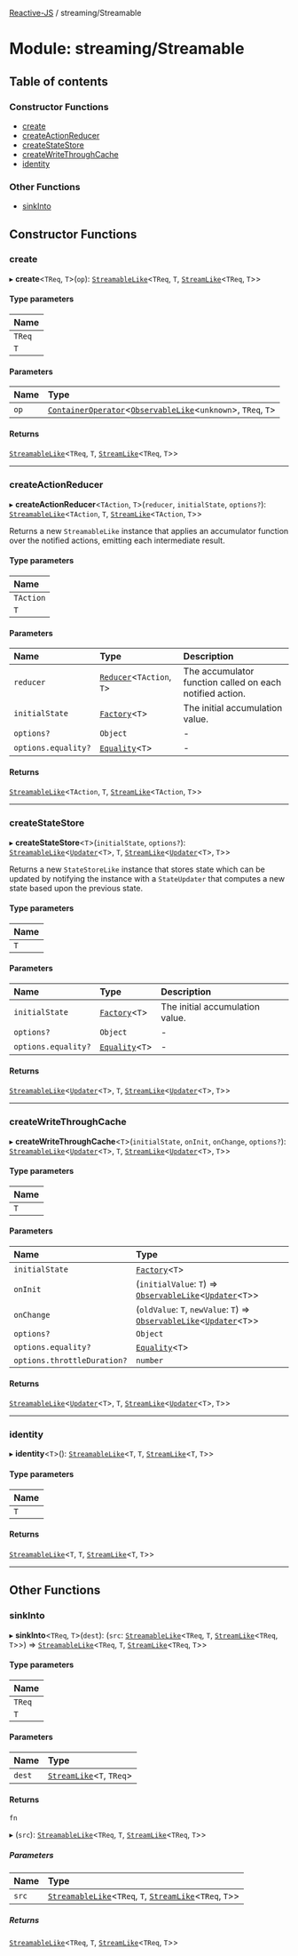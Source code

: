 [Reactive-JS](../README.md) / streaming/Streamable

# Module: streaming/Streamable

## Table of contents

### Constructor Functions

- [create](streaming_Streamable.md#create)
- [createActionReducer](streaming_Streamable.md#createactionreducer)
- [createStateStore](streaming_Streamable.md#createstatestore)
- [createWriteThroughCache](streaming_Streamable.md#createwritethroughcache)
- [identity](streaming_Streamable.md#identity)

### Other Functions

- [sinkInto](streaming_Streamable.md#sinkinto)

## Constructor Functions

### create

▸ **create**<`TReq`, `T`\>(`op`): [`StreamableLike`](../interfaces/streaming.StreamableLike.md)<`TReq`, `T`, [`StreamLike`](../interfaces/streaming.StreamLike.md)<`TReq`, `T`\>\>

#### Type parameters

| Name |
| :------ |
| `TReq` |
| `T` |

#### Parameters

| Name | Type |
| :------ | :------ |
| `op` | [`ContainerOperator`](containers.md#containeroperator)<[`ObservableLike`](../interfaces/rx.ObservableLike.md)<`unknown`\>, `TReq`, `T`\> |

#### Returns

[`StreamableLike`](../interfaces/streaming.StreamableLike.md)<`TReq`, `T`, [`StreamLike`](../interfaces/streaming.StreamLike.md)<`TReq`, `T`\>\>

___

### createActionReducer

▸ **createActionReducer**<`TAction`, `T`\>(`reducer`, `initialState`, `options?`): [`StreamableLike`](../interfaces/streaming.StreamableLike.md)<`TAction`, `T`, [`StreamLike`](../interfaces/streaming.StreamLike.md)<`TAction`, `T`\>\>

Returns a new `StreamableLike` instance that applies an accumulator function
over the notified actions, emitting each intermediate result.

#### Type parameters

| Name |
| :------ |
| `TAction` |
| `T` |

#### Parameters

| Name | Type | Description |
| :------ | :------ | :------ |
| `reducer` | [`Reducer`](functions.md#reducer)<`TAction`, `T`\> | The accumulator function called on each notified action. |
| `initialState` | [`Factory`](functions.md#factory)<`T`\> | The initial accumulation value. |
| `options?` | `Object` | - |
| `options.equality?` | [`Equality`](functions.md#equality)<`T`\> | - |

#### Returns

[`StreamableLike`](../interfaces/streaming.StreamableLike.md)<`TAction`, `T`, [`StreamLike`](../interfaces/streaming.StreamLike.md)<`TAction`, `T`\>\>

___

### createStateStore

▸ **createStateStore**<`T`\>(`initialState`, `options?`): [`StreamableLike`](../interfaces/streaming.StreamableLike.md)<[`Updater`](functions.md#updater)<`T`\>, `T`, [`StreamLike`](../interfaces/streaming.StreamLike.md)<[`Updater`](functions.md#updater)<`T`\>, `T`\>\>

Returns a new `StateStoreLike` instance that stores state which can
be updated by notifying the instance with a `StateUpdater` that computes a
new state based upon the previous state.

#### Type parameters

| Name |
| :------ |
| `T` |

#### Parameters

| Name | Type | Description |
| :------ | :------ | :------ |
| `initialState` | [`Factory`](functions.md#factory)<`T`\> | The initial accumulation value. |
| `options?` | `Object` | - |
| `options.equality?` | [`Equality`](functions.md#equality)<`T`\> | - |

#### Returns

[`StreamableLike`](../interfaces/streaming.StreamableLike.md)<[`Updater`](functions.md#updater)<`T`\>, `T`, [`StreamLike`](../interfaces/streaming.StreamLike.md)<[`Updater`](functions.md#updater)<`T`\>, `T`\>\>

___

### createWriteThroughCache

▸ **createWriteThroughCache**<`T`\>(`initialState`, `onInit`, `onChange`, `options?`): [`StreamableLike`](../interfaces/streaming.StreamableLike.md)<[`Updater`](functions.md#updater)<`T`\>, `T`, [`StreamLike`](../interfaces/streaming.StreamLike.md)<[`Updater`](functions.md#updater)<`T`\>, `T`\>\>

#### Type parameters

| Name |
| :------ |
| `T` |

#### Parameters

| Name | Type |
| :------ | :------ |
| `initialState` | [`Factory`](functions.md#factory)<`T`\> |
| `onInit` | (`initialValue`: `T`) => [`ObservableLike`](../interfaces/rx.ObservableLike.md)<[`Updater`](functions.md#updater)<`T`\>\> |
| `onChange` | (`oldValue`: `T`, `newValue`: `T`) => [`ObservableLike`](../interfaces/rx.ObservableLike.md)<[`Updater`](functions.md#updater)<`T`\>\> |
| `options?` | `Object` |
| `options.equality?` | [`Equality`](functions.md#equality)<`T`\> |
| `options.throttleDuration?` | `number` |

#### Returns

[`StreamableLike`](../interfaces/streaming.StreamableLike.md)<[`Updater`](functions.md#updater)<`T`\>, `T`, [`StreamLike`](../interfaces/streaming.StreamLike.md)<[`Updater`](functions.md#updater)<`T`\>, `T`\>\>

___

### identity

▸ **identity**<`T`\>(): [`StreamableLike`](../interfaces/streaming.StreamableLike.md)<`T`, `T`, [`StreamLike`](../interfaces/streaming.StreamLike.md)<`T`, `T`\>\>

#### Type parameters

| Name |
| :------ |
| `T` |

#### Returns

[`StreamableLike`](../interfaces/streaming.StreamableLike.md)<`T`, `T`, [`StreamLike`](../interfaces/streaming.StreamLike.md)<`T`, `T`\>\>

___

## Other Functions

### sinkInto

▸ **sinkInto**<`TReq`, `T`\>(`dest`): (`src`: [`StreamableLike`](../interfaces/streaming.StreamableLike.md)<`TReq`, `T`, [`StreamLike`](../interfaces/streaming.StreamLike.md)<`TReq`, `T`\>\>) => [`StreamableLike`](../interfaces/streaming.StreamableLike.md)<`TReq`, `T`, [`StreamLike`](../interfaces/streaming.StreamLike.md)<`TReq`, `T`\>\>

#### Type parameters

| Name |
| :------ |
| `TReq` |
| `T` |

#### Parameters

| Name | Type |
| :------ | :------ |
| `dest` | [`StreamLike`](../interfaces/streaming.StreamLike.md)<`T`, `TReq`\> |

#### Returns

`fn`

▸ (`src`): [`StreamableLike`](../interfaces/streaming.StreamableLike.md)<`TReq`, `T`, [`StreamLike`](../interfaces/streaming.StreamLike.md)<`TReq`, `T`\>\>

##### Parameters

| Name | Type |
| :------ | :------ |
| `src` | [`StreamableLike`](../interfaces/streaming.StreamableLike.md)<`TReq`, `T`, [`StreamLike`](../interfaces/streaming.StreamLike.md)<`TReq`, `T`\>\> |

##### Returns

[`StreamableLike`](../interfaces/streaming.StreamableLike.md)<`TReq`, `T`, [`StreamLike`](../interfaces/streaming.StreamLike.md)<`TReq`, `T`\>\>
